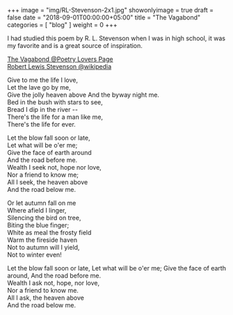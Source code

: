 
+++
image = "img/RL-Stevenson-2x1.jpg"
showonlyimage = true
draft = false
date = "2018-09-01T00:00:00+05:00"
title = "The Vagabond"
categories = [ "blog" ]
weight = 0
+++

I had studied this poem by R. L. Stevenson when I was in high school, it was my favorite and is a great source of
inspiration.

[The Vagabond @Poetry Lovers Page](https://www.poetryloverspage.com/poets/stevenson/vagabond.html)  
[Robert Lewis Stevenson @wikipedia](https://en.wikipedia.org/wiki/Robert_Louis_Stevenson)

<!--more-->

Give to me the life I love,  
  Let the lave go by me,  
Give the jolly heaven above 
  And the byway night me.  
Bed in the bush with stars to see,  
  Bread I dip in the river --  
There's the life for a man like me,  
  There's the life for ever.  

Let the blow fall soon or late,  
  Let what will be o'er me;  
Give the face of earth around   
  And the road before me.  
Wealth I seek not, hope nor love,  
  Nor a friend to know me;  
All I seek, the heaven above  
  And the road below me.  

Or let autumn fall on me  
  Where afield I linger,  
Silencing the bird on tree,  
  Biting the blue finger;  
White as meal the frosty field  
  Warm the fireside haven  
Not to autumn will I yield,  
  Not to winter even!

Let the blow fall soon or late, 
  Let what will be o'er me; 
Give the face of earth around, 
  And the road before me.  
Wealth I ask not, hope, nor love,  
  Nor a friend to know me.  
All I ask, the heaven above  
  And the road below me.  

